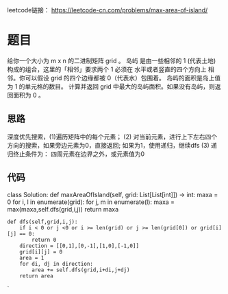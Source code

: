 leetcode链接： https://leetcode-cn.com/problems/max-area-of-island/
# 题目
给你一个大小为 m x n 的二进制矩阵 grid 。
岛屿 是由一些相邻的 1 (代表土地) 构成的组合，这里的「相邻」要求两个 1 必须在 水平或者竖直的四个方向上 相邻。你可以假设 grid 的四个边缘都被 0（代表水）包围着。
岛屿的面积是岛上值为 1 的单元格的数目。
计算并返回 grid 中最大的岛屿面积。如果没有岛屿，则返回面积为 0 。

## 思路
深度优先搜索，(1)遍历矩阵中的每个元素； 
(2) 对当前元素，进行上下左右四个方向的搜索，如果旁边元素为0，直接返回; 如果为1，使用递归，继续dfs 
(3) 递归终止条件为： 四周元素在边界之外，或元素值为0

## 代码

class Solution:
    def maxAreaOfIsland(self, grid: List[List[int]]) -> int:
        maxa = 0
        for i, l in enumerate(grid):
            for j, m in enumerate(l):
                maxa = max(maxa,self.dfs(grid,i,j))
        return maxa
    
    def dfs(self,grid,i,j):
        if i < 0 or j <0 or i >= len(grid) or j >= len(grid[0]) or grid[i][j] == 0:
            return 0
        direction = [[0,1],[0,-1],[1,0],[-1,0]]
        grid[i][j] = 0
        area = 1
        for di, dj in direction:
            area += self.dfs(grid,i+di,j+dj)
        return area
  `
